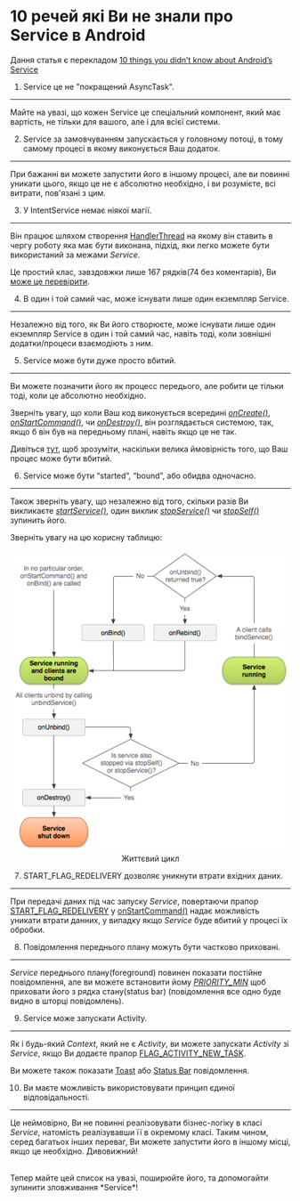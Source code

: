 10 речей які Ви не знали про Service в Android
==============================================

Дання статья є перекладом [10 things you didn’t know about Android’s Service](https://medium.com/@workingkills/10-things-didn-t-know-about-android-s-service-component-a2880b74b2b3#.jr6udnlod)


1. Service це не "покращений AsyncTask".
---------------------------------------

Майте на увазі, що кожен Service це спеціальний компонент, який має вартість, не тільки для вашого,
але і для всієї системи.

2. Service за замовчуванням запускається у головному потоці, в тому самому процесі в якому виконується Ваш додаток.
-------------------------------------------------------------------------------------------------------------------

При бажанні ви можете запустити його в іншому процесі, але ви повинні уникати цього, якщо це не є абсолютно необхідно, і ви розумієте, всі витрати, пов'язані з цим.

3. У IntentService немає ніякої магії.
-------------------------------------

Він працює шляхом створення [HandlerThread](https://developer.android.com/reference/android/os/HandlerThread.html) на якому він ставить в чергу роботу яка має бути
виконана, підхід, яки легко можете бути використаний за межами *Service*.

Це простий клас, завздовжки лише 167 рядків(74 без коментарів), Ви [може це перевірити](https://github.com/android/platform_frameworks_base/blob/master/core/java/android/app/IntentService.java).

4. В один і той самий час, може існувати лише один екземпляр Service.
--------------------------------------------------------------------

Незалежно від того, як Ви його створюєте, може існувати лише один екземпляр Service в один і той самий час, навіть тоді, коли зовнішні додатки/процеси взаємодіють з ним.

5. Service може бути дуже просто вбитий.
---------------------------------------

Ви можете позначити його як процесс передього, але робити це тільки тоді, коли це абсолютно необхідно.

Зверніть увагу, що коли Ваш код виконується всередині  [*onCreate()*](https://developer.android.com/reference/android/app/Service.html#onCreate%28%29), [*onStartCommand()*](https://developer.android.com/reference/android/app/Service.html#onStartCommand%28android.content.Intent,%20int,%20int%29), чи [*onDestroy()*](https://developer.android.com/reference/android/app/Service.html#onDestroy%28%29), він розглядається системою, так, якщо б він був на передньому плані, навіть якщо це не так.

Дивіться [тут](https://developer.android.com/guide/components/processes-and-threads.html#Lifecycle), щоб зрозуміти, наскільки велика ймовірність того, що Ваш процес може бути вбитий.

6. Service може бути “started”, “bound”, або обидва одночасно.
--------------------------------------------------------------

Також зверніть увагу, що незалежно від того, скільки разів Ви викликаєте [*startService()*](https://developer.android.com/reference/android/content/Context.html#startService%28android.content.Intent%29), один виклик [*stopService()*](https://developer.android.com/reference/android/content/Context.html#stopService%28android.content.Intent%29) чи [*stopSelf()*](https://developer.android.com/reference/android/app/Service.html#stopSelf%28%29) зупинить його.

Зверніть увагу на цю корисну таблицю:

<p align="center">
	<img src="images/service_lifecycle.png" alt="Lifecycle of started and bound modes"/>
	</br>
  	Життєвий цикл
</p>

7. START_FLAG_REDELIVERY дозволяє уникнути втрати вхідних даних.
----------------------------------------------------------------

При передачі даних під час запуску *Service*, повертаючи прапор [START_FLAG_REDELIVERY](https://developer.android.com/reference/android/app/Service.html#START_FLAG_REDELIVERY) у [onStartCommand()](https://developer.android.com/reference/android/app/Service.html#onStartCommand%28android.content.Intent,%20int,%20int%29) надає можливість уникати втрати данних, у випадку якщо *Service* буде вбитий у процесі їх обробки.

8. Повідомлення переднього плану можуть бути частково приховані.
----------------------------------------------------------------

*Service* переднього плану(foreground) повинен показати постійне повідомлення, але ви можете встановити йому [*PRIORITY_MIN*](https://developer.android.com/reference/android/app/Notification.html#PRIORITY_MIN) щоб приховати його з рядка стану(status bar) (повідомлення все одно буде видно в шторці повідомлень). 

9. Service може запускати Activity.
-----------------------------------

Як і будь-який *Context*, який не є *Activity*, ви можете запускати *Activity* зі *Service*, якщо Ви додаєте прапор [FLAG_ACTIVITY_NEW_TASK](https://developer.android.com/reference/android/content/Intent.html#FLAG_ACTIVITY_NEW_TASK).

Ви можете також показати [Toast](https://developer.android.com/guide/topics/ui/notifiers/toasts.html) або [Status Bar](https://developer.android.com/guide/topics/ui/notifiers/notifications.html) повідомлення.

10. Ви маєте можливість використовувати принцип єдиної відповідальності.
------------------------------------------------------------------------

Це неймовірно, Ви не повинні реалізовувати бізнес-логіку в класі *Service*, натомість реалізувавши її в окремому класі. Таким чином, серед багатьох інших переваг, Ви можете запустити його в іншому місці, якщо це необхідно. Дивовижний!

</br>
Тепер майте цей список на увазі, поширюйте його, та допомогайти зупинити зловживання *Service*!
